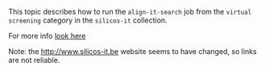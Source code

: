 This topic describes how to run the `align-it-search` job from the `virtual screening` category in the `silicos-it` collection.

For more info [look here](http://silicos-it.be.s3-website-eu-west-1.amazonaws.com/software/shape-it/1.0.1/shape-it.html)

Note: the http://www.silicos-it.be website seems to have changed, so links are not reliable.